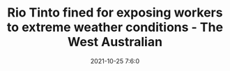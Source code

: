 ---
"title": "Rio Tinto fined for exposing workers to extreme weather conditions - The West Australian"
"date": "2021-10-25 7:6:0"
"feed_name": "GOOGLENEWSMINING"
"feed_website": "https://news.google.com/search?q=mining%2Bincident&hl=en-US&gl=US&ceid=US:en"
"feed_rss": "https://news.google.com/rss/search?q=mining%2Bincident&hl=en-US&gl=US&ceid=US:en"
"link": "https://thewest.com.au/business/mining/rio-tinto-fined-for-exposing-workers-to-extreme-weather-conditions-ng-b882051715z"
"source": "{'href': 'https://thewest.com.au', 'title': 'The West Australian'}"
"file": "_posts/2021-1-1-04ca50d7d09a03d5f07c1dae65679bdd3873c67d.md"
"accident": "1"
"drilling": "0"
"dead": "0"
"injured": "0"
"arrested": "0"
"place": "unknown place"
"where": "unknown site"
"causes": "unknown"
"place_uri": "unknown place"
---